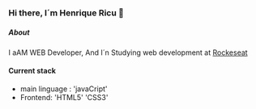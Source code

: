 ### Hi there, I´m Henrique Ricu 👋

##### About
I aAM WEB Developer, And I´n Studying web development at [Rockeseat](https://rockeseat.com.br/)

#### Current stack
- main linguage : 'javaCript'
- Frontend: 'HTML5' 'CSS3'
